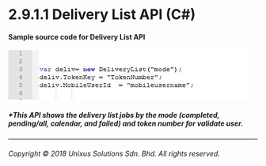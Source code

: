 # 2.9.1.1 Delivery List API \(C\#\)

#### Sample source code for Delivery List API

![](/assets/delist.JPG)

##### \*This API shows the delivery list jobs by the mode \(completed, pending/all, calendar, and failed\) and token number for validate user.

---

###### Copyright © 2018 Unixus Solutions Sdn. Bhd. All rights reserved.



